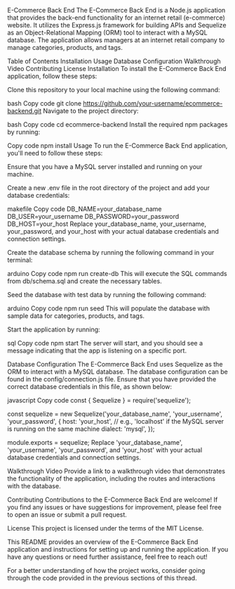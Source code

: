 E-Commerce Back End
The E-Commerce Back End is a Node.js application that provides the back-end functionality for an internet retail (e-commerce) website. It utilizes the Express.js framework for building APIs and Sequelize as an Object-Relational Mapping (ORM) tool to interact with a MySQL database. The application allows managers at an internet retail company to manage categories, products, and tags.

Table of Contents
Installation
Usage
Database Configuration
Walkthrough Video
Contributing
License
Installation
To install the E-Commerce Back End application, follow these steps:

Clone this repository to your local machine using the following command:

bash
Copy code
git clone https://github.com/your-username/ecommerce-backend.git
Navigate to the project directory:

bash
Copy code
cd ecommerce-backend
Install the required npm packages by running:

Copy code
npm install
Usage
To run the E-Commerce Back End application, you'll need to follow these steps:

Ensure that you have a MySQL server installed and running on your machine.

Create a new .env file in the root directory of the project and add your database credentials:

makefile
Copy code
DB_NAME=your_database_name
DB_USER=your_username
DB_PASSWORD=your_password
DB_HOST=your_host
Replace your_database_name, your_username, your_password, and your_host with your actual database credentials and connection settings.

Create the database schema by running the following command in your terminal:

arduino
Copy code
npm run create-db
This will execute the SQL commands from db/schema.sql and create the necessary tables.

Seed the database with test data by running the following command:

arduino
Copy code
npm run seed
This will populate the database with sample data for categories, products, and tags.

Start the application by running:

sql
Copy code
npm start
The server will start, and you should see a message indicating that the app is listening on a specific port.

Database Configuration
The E-Commerce Back End uses Sequelize as the ORM to interact with a MySQL database. The database configuration can be found in the config/connection.js file. Ensure that you have provided the correct database credentials in this file, as shown below:

javascript
Copy code
const { Sequelize } = require('sequelize');

const sequelize = new Sequelize('your_database_name', 'your_username', 'your_password', {
  host: 'your_host', // e.g., 'localhost' if the MySQL server is running on the same machine
  dialect: 'mysql',
});

module.exports = sequelize;
Replace 'your_database_name', 'your_username', 'your_password', and 'your_host' with your actual database credentials and connection settings.

Walkthrough Video
Provide a link to a walkthrough video that demonstrates the functionality of the application, including the routes and interactions with the database.

Contributing
Contributions to the E-Commerce Back End are welcome! If you find any issues or have suggestions for improvement, please feel free to open an issue or submit a pull request.

License
This project is licensed under the terms of the MIT License.

This README provides an overview of the E-Commerce Back End application and instructions for setting up and running the application. If you have any questions or need further assistance, feel free to reach out!

For a better understanding of how the project works, consider going through the code provided in the previous sections of this thread.